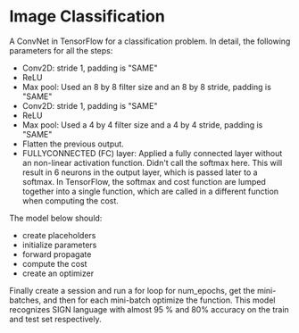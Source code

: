 # Image Classification
A ConvNet in TensorFlow for a classification problem.
In detail, the following parameters for all the steps:

 - Conv2D: stride 1, padding is "SAME"
 - ReLU
 - Max pool: Used an 8 by 8 filter size and an 8 by 8 stride, padding is "SAME"
 - Conv2D: stride 1, padding is "SAME"
 - ReLU
 - Max pool: Used a 4 by 4 filter size and a 4 by 4 stride, padding is "SAME"
 - Flatten the previous output.
 - FULLYCONNECTED (FC) layer: Applied a fully connected layer without an non-linear activation function. Didn't call the softmax here. This will result in 6 neurons in the output layer, which is passed later to a softmax. In TensorFlow, the softmax and cost function are lumped together into a single function, which are called in a different function when computing the cost. 
 
The model below should:

 - create placeholders
 - initialize parameters
 - forward propagate
 - compute the cost
 - create an optimizer
 
Finally create a session and run a for loop for num_epochs, get the mini-batches, and then for each mini-batch optimize the function.
This model recognizes SIGN language with almost 95 % and 80% accuracy on the train and test set respectively.